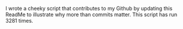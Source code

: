 I wrote a cheeky script that contributes to my Github by updating this ReadMe to illustrate why more than commits matter. This script has run 3281 times.